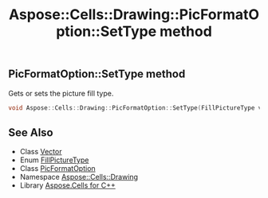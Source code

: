 ﻿---
title: Aspose::Cells::Drawing::PicFormatOption::SetType method
linktitle: SetType
second_title: Aspose.Cells for C++ API Reference
description: 'Aspose::Cells::Drawing::PicFormatOption::SetType method. Gets or sets the picture fill type in C++.'
type: docs
weight: 700
url: /cpp/aspose.cells.drawing/picformatoption/settype/
---
## PicFormatOption::SetType method


Gets or sets the picture fill type.

```cpp
void Aspose::Cells::Drawing::PicFormatOption::SetType(FillPictureType value)
```

## See Also

* Class [Vector](../../../aspose.cells/vector/)
* Enum [FillPictureType](../../fillpicturetype/)
* Class [PicFormatOption](../)
* Namespace [Aspose::Cells::Drawing](../../)
* Library [Aspose.Cells for C++](../../../)
